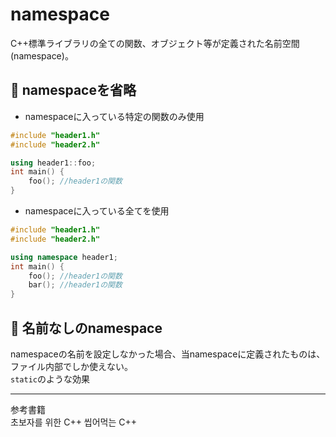 # namespace
C++標準ライブラリの全ての関数、オブジェクト等が定義された名前空間(namespace)。
## :rabbit: namespaceを省略
* namespaceに入っている特定の関数のみ使用
```C++
#include "header1.h"
#include "header2.h"

using header1::foo;
int main() {
    foo(); //header1の関数
}
```
* namespaceに入っている全てを使用
```C++
#include "header1.h"
#include "header2.h"

using namespace header1;
int main() {
    foo(); //header1の関数
    bar(); //header1の関数
}
```
## :rabbit: 名前なしのnamespace
namespaceの名前を設定しなかった場合、当namespaceに定義されたものは、ファイル内部でしか使えない。<br>
`static`のような効果

***
参考書籍<br>
초보자를 위한 C++ 씹어먹는 C++